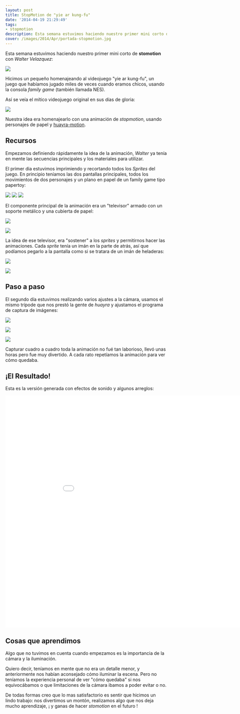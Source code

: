 ```yaml
---
layout: post
title: StopMotion de "yie ar kung-fu"
date: '2014-04-19 21:29:49'
tags:
- stopmotion
description: Esta semana estuvimos haciendo nuestro primer mini corto de stopmotion...
cover: /images/2014/Apr/portada-stopmotion.jpg
---
```


Esta semana estuvimos haciendo nuestro primer mini corto de **stomotion** con *Walter Velazquez*:

![](/images/2014/Apr/nueva.jpg)

Hicimos un pequeño homenajeando al videojuego "yie ar kung-fu", un juego que habíamos jugado miles de veces cuando eramos chicos, usando la consola *family game* (también llamada NES).

Así se veía el mítico videojuego original en sus días de gloria:

![](/images/2014/Apr/Yie_Ar_Kung_Fu__V1_2___J__201304102158068.jpg)

Nuestra idea era homenajearlo con una animación de *stopmotion*, usando personajes de papel y [huayra-motion](http://www.examplelab.com.ar/se-viene-huayra-motion/).


## Recursos

Empezamos definiendo rápidamente la idea de la animación, *Walter* ya tenía en mente las secuencias principales y los materiales para utilizar.

El primer dia estuvimos imprimiendo y recortando todos los *Sprites* del juego. En principio teníamos las dos pantallas principales, todos los movimientos de dos personajes y un plano en papel de un family game tipo papertoy:


![](/images/2014/Apr/2014_04_08_20_00_35.jpeg)
![](/images/2014/Apr/_imagen_807.jpg)
![](/images/2014/Apr/DSCN2250.jpeg)

El componente principal de la animación era un "televisor" armado con un soporte metálico y una cubierta de papel:

![](/images/2014/Apr/2014_04_08_20_00_12.jpeg)

![](/images/2014/Apr/2014_04_08_20_03_08.jpeg)


La idea de ese televisor, era "sostener" a los *sprites* y permitirnos hacer las animaciones. Cada *sprite* tenía un imán en la parte de atrás, así que podíamos pegarlo a la pantalla como si se tratara de un imán de heladeras:

![](/images/2014/Apr/2014_04_08_20_01_03.jpeg)

![](/images/2014/Apr/DSCN2244.jpeg)

## Paso a paso

El segundo día estuvimos realizando varios ajustes a la cámara, usamos el mismo trípode que nos prestó la gente de *huayra* y ajustamos el programa de captura de imágenes:

![](/images/2014/Apr/DSCN2246.jpeg)

![](/images/2014/Apr/2014_04_08_20_22_52.jpeg)

![](/images/2014/Apr/DSCN2254.jpeg)

Capturar cuadro a cuadro toda la animación no fué tan laborioso, llevó unas horas pero fue muy divertido. A cada rato repetíamos la animación para ver cómo quedaba.

## ¡El Resultado!

Esta es la versión generada con efectos de sonido y algunos arreglos:

<iframe width="960" height="720" src="//www.youtube.com/embed/bYPDYj5-4v8?rel=0" frameborder="0" allowfullscreen></iframe>

## Cosas que aprendimos

Algo que no tuvimos en cuenta cuando empezamos es la importancia de la cámara y la iluminación.

Quiero decir, teníamos en mente que no era un detalle menor, y anteriormente nos habían aconsejado cómo iluminar la escena. Pero no teníamos la experiencia personal de ver "cómo quedaba" si nos equivocábamos o que limitaciones de la cámara ibamos a poder evitar o no.

De todas formas creo que lo mas satisfactorio es sentir que hicimos un lindo trabajo: nos divertimos un montón, realizamos algo que nos deja mucho aprendizaje, ¡ y ganas de hacer *stomotion* en el futuro !
